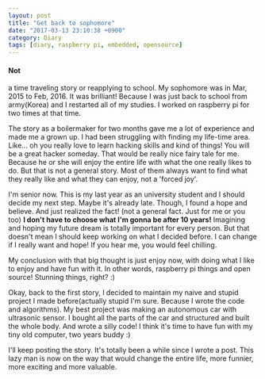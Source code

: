 ```yaml
---
layout: post
title: "Get back to sophomore"
date: "2017-03-13 23:10:38 +0900"
category: Diary
tags: [diary, raspberry pi, embedded, opensource]
---
```


<h4>Not</h4> a time traveling story or reapplying to school. My sophomore was in Mar, 2015 to Feb, 2016. It was brilliant! Because I was just back to school from army(Korea) and I restarted all of my studies. I worked on raspberry pi for two times at that time.

The story as a boilermaker for two months gave me a lot of experience and made me a grown up. I had been struggling with finding my life-time area. Like... oh you really love to learn hacking skills and kind of things! You will be a great hacker someday. That would be really nice fairy tale for me. Because he or she will enjoy the entire life with what the one really likes to do. But that is not a general story. Most of them always want to find what they really like and what they can enjoy, not a 'forced joy'.

I'm senior now. This is my last year as an university student and I should decide my next step. Maybe it's already late. Though, I found a hope and believe. And just realized the fact! (not a general fact. Just for me or you too) <b>I don't have to choose what I'm gonna be after 10 years!</b> Imagining and hoping my future dream is totally important for every person. But that doesn't mean I should keep working on what I decided before. I can change if I really want and hope! If you hear me, you would feel chilling.

My conclusion with that big thought is just enjoy now, with doing what I like to enjoy and have fun with it. In other words, raspberry pi things and open source! Stunning things, right? :)

Okay, back to the first story, I decided to maintain my naive and stupid project I made before(actually stupid I'm sure. Because I wrote the code and algorithms). My best project was making an autonomous car with ultrasonic sensor. I bought all the parts of the car and structured and built the whole body. And wrote a silly code! I think it's time to have fun with my tiny old computer, two years buddy :)

I'll keep posting the story. It's totally been a while since I wrote a post. This lazy man is now on the way that would change the entire life, more funnier, more exciting and more valuable. 
